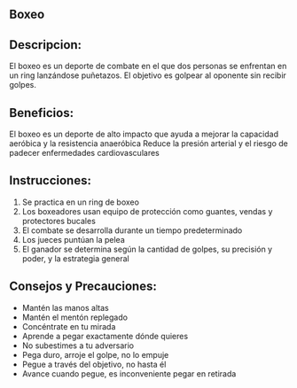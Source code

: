 ## Boxeo 

## Descripcion: 

El boxeo es un deporte de combate en el que dos personas se enfrentan en un ring lanzándose puñetazos. El objetivo es golpear al oponente sin recibir golpes. 

## Beneficios: 

El boxeo es un deporte de alto impacto que ayuda a mejorar la capacidad aeróbica y la resistencia anaeróbica
Reduce la presión arterial y el riesgo de padecer enfermedades cardiovasculares

## Instrucciones:

1. Se practica en un ring de boxeo
2. Los boxeadores usan equipo de protección como guantes, vendas y protectores bucales
3. El combate se desarrolla durante un tiempo predeterminado
4. Los jueces puntúan la pelea
5. El ganador se determina según la cantidad de golpes, su precisión y poder, y la estrategia general

## Consejos y Precauciones: 

- Mantén las manos altas
- Mantén el mentón replegado
- Concéntrate en tu mirada
- Aprende a pegar exactamente dónde quieres
- No subestimes a tu adversario
- Pega duro, arroje el golpe, no lo empuje
- Pegue a través del objetivo, no hasta él
- Avance cuando pegue, es inconveniente pegar en retirada

